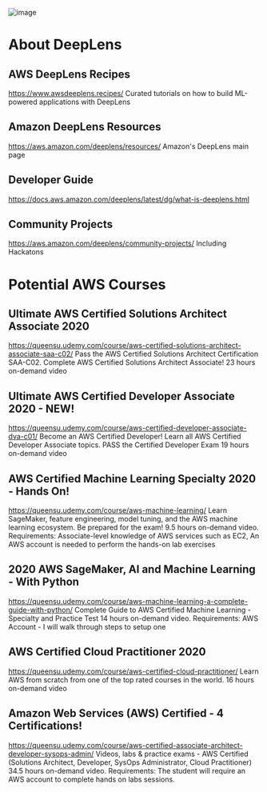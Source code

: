 
![image](https://drive.google.com/uc?export=view&id=1uslmVsmM71-y1WIZJrUvvdZ9G6QaqlWn)

# About DeepLens

## AWS DeepLens Recipes
https://www.awsdeeplens.recipes/
Curated tutorials on how to build ML-powered applications with DeepLens

## Amazon DeepLens Resources
https://aws.amazon.com/deeplens/resources/
Amazon's DeepLens main page

## Developer Guide
https://docs.aws.amazon.com/deeplens/latest/dg/what-is-deeplens.html

## Community Projects
https://aws.amazon.com/deeplens/community-projects/
Including Hackatons


# Potential AWS Courses

## Ultimate AWS Certified Solutions Architect Associate 2020
https://queensu.udemy.com/course/aws-certified-solutions-architect-associate-saa-c02/
Pass the AWS Certified Solutions Architect Certification SAA-C02. Complete AWS Certified Solutions Architect Associate!
23 hours on-demand video

## Ultimate AWS Certified Developer Associate 2020 - NEW!
https://queensu.udemy.com/course/aws-certified-developer-associate-dva-c01/
Become an AWS Certified Developer! Learn all AWS Certified Developer Associate topics. PASS the Certified Developer Exam
19 hours on-demand video

## AWS Certified Machine Learning Specialty 2020 - Hands On!
https://queensu.udemy.com/course/aws-machine-learning/
Learn SageMaker, feature engineering, model tuning, and the AWS machine learning ecosystem. Be prepared for the exam!
9.5 hours on-demand video. Requirements: Associate-level knowledge of AWS services such as EC2, An AWS account is needed to perform the hands-on lab exercises

## 2020 AWS SageMaker, AI and Machine Learning - With Python
https://queensu.udemy.com/course/aws-machine-learning-a-complete-guide-with-python/
Complete Guide to AWS Certified Machine Learning - Specialty and Practice Test
14 hours on-demand video. Requirements: AWS Account - I will walk through steps to setup one

## AWS Certified Cloud Practitioner 2020
https://queensu.udemy.com/course/aws-certified-cloud-practitioner/
Learn AWS from scratch from one of the top rated courses in the world.
16 hours on-demand video

## Amazon Web Services (AWS) Certified - 4 Certifications!
https://queensu.udemy.com/course/aws-certified-associate-architect-developer-sysops-admin/
Videos, labs & practice exams - AWS Certified (Solutions Architect, Developer, SysOps Administrator, Cloud Practitioner)
34.5 hours on-demand video. Requirements: The student will require an AWS account to complete hands on labs sessions.




